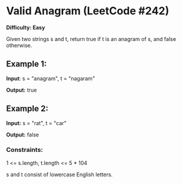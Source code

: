 #  Valid Anagram (LeetCode #242)

**Difficulty: Easy**

Given two strings s and t, return true if t is an anagram of s, and false otherwise.

 

## Example 1:

**Input**: s = "anagram", t = "nagaram"

**Output:** true

## Example 2:

**Input:** s = "rat", t = "car"

**Output:** false

 

### Constraints:

1 <= s.length, t.length <= 5 * 104

s and t consist of lowercase English letters.

